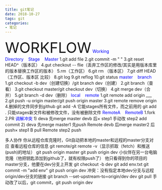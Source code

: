 ```yaml
---
title: git笔记
date: 2018-10-27
tags: git
categories:
- 笔记 
---
```

<font size="36pt">WORKFLOW</font>
<font size=“22pt” color="blue">Working Directory&nbsp;&nbsp;&nbsp;&nbsp;Stage&nbsp;&nbsp;&nbsp;&nbsp;Master</font>
<font size=“14pt”>1.git add file
2.git commit -m "    "
3.git reset HEAD^（版本区）
4.gut checkout -- flie（丢弃工作区的修改/其实是用版本库里的版本替换工作区的版本）
5.rm（工作区）
6.git rm （版本区）
7.git diff HEAD （工作区、版本区 比较）
8.git log
9.git reflog
10.git status</font>
<font size=“22pt” color="blue">master&nbsp;&nbsp;&nbsp;&nbsp;branch</font>
<font size=“14pt”>1.git checkout -b dev（创建切换）/git branch dev（创建）
2.git branch（查看）
3.git checkout master/git checkout dev（切换）
4.git merge dev（合并）
5.git branch -d dev（删除）</font>
<font size=“22pt” color="blue">local&nbsp;&nbsp;&nbsp;&nbsp;remote</font>
<font size=“14pt”>1.git remote add origin ___
2.git push -u origin master/git push origin master
3.git remote remove origin
4.删掉的文件同步到github
git add -A
它能stages所有文件，而之前用的
git add .
只能stages新文件和被修改文件，没有被删除文件</font>
<font size=“22pt” color="blue">RemoteA&nbsp;&nbsp;&nbsp;&nbsp;RemoteB</font>
<font size=“14pt”>1.fork
2.PR</font>
<font size=“22pt” color="blue">调解冲突</font>
<font size=“14pt”>1)
deva 先merge master
devb 后×
step1 手动改 step2 add commit
2)
deva 先merge master1 先push Remote
devb 后merge master2 后push×
step1 B pull Remote step2 push</font>

多人协作
你从远程仓库克隆时，Git自动把本地的master和远程的master分支对应
查看远程仓库的信息
git remote/git remote -v（显示抓取（fetch）和推送(push)的地址）
git push origin master
git push origin dev
小伙伴在另一台电脑克隆（他把钥匙添加到github了，就有权限push了）
他只看得到你的项目的master分支，他要在dev分支上开发 git checkout -b dev
git add env.txt
git commit -m "add env"
git push origin dev
冲突：没有指定本地dev分支与远程origin/dev分支的链接
git branch --set-upstream-to=origin/dev dev
git pull
手动改了以后，git commit，git push origin dev


